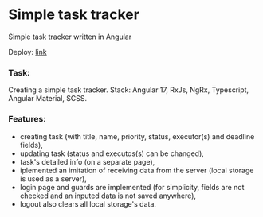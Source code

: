 # Simple task tracker
Simple task tracker written in Angular

Deploy: [link](https://simpletracker.netlify.app/)

### Task:
Creating a simple task tracker.
Stack: Angular 17, RxJs, NgRx, Typescript, Angular Material, SCSS.

### Features:
- creating task (with title, name, priority, status, executor(s) and deadline fields),
- updating task (status and executos(s) can be changed),
- task's detailed info (on a separate page),
- iplemented an imitation of receiving data from the server (local storage is used as a server),
- login page and guards are implemented (for simplicity, fields are not checked and an inputed data is not saved anywhere),
- logout also clears all local storage's data.
